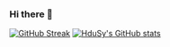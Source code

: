 ### Hi there 👋
[![GitHub Streak](https://streak-stats.demolab.com?user=HduSy&theme=radical)](https://git.io/streak-stats)
[![HduSy's GitHub stats](https://github-readme-stats.vercel.app/api?username=HduSy)](https://github.com/anuraghazra/github-readme-stats)
<!--
**HduSy/HduSy** is a ✨ _special_ ✨ repository because its `README.md` (this file) appears on your GitHub profile.

Here are some ideas to get you started:

- 🔭 I’m currently working on ...
- 🌱 I’m currently learning ...
- 👯 I’m looking to collaborate on ...
- 🤔 I’m looking for help with ...
- 💬 Ask me about ...
- 📫 How to reach me: ...
- 😄 Pronouns: ...
- ⚡ Fun fact: ...
-->
